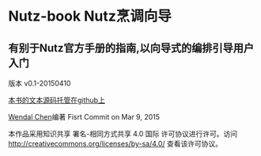 # Nutz-book Nutz烹调向导

## 有别于Nutz官方手册的指南,以向导式的编排引导用户入门

版本 v0.1-20150410


[本书的文本源码托管在github上](https://github.com/wendal/nutz-book)

[Wendal Chen](http://wendal.net)编著 Fisrt Commit on Mar 9, 2015

本作品采用知识共享 署名-相同方式共享 4.0 国际 许可协议进行许可。访问 http://creativecommons.org/licenses/by-sa/4.0/ 查看该许可协议。